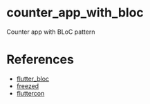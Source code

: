 # counter_app_with_bloc

Counter app with BLoC pattern

# References

- [flutter_bloc](https://pub.dev/packages/flutter_bloc)
- [freezed](https://pub.dev/packages/freezed)
- [fluttercon](https://github.com/rohan20/fluttercon)